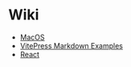 # Wiki

- [MacOS](./macos)
- [VitePress Markdown Examples](./vitepress-markdown-examples)
- [React](./react)
